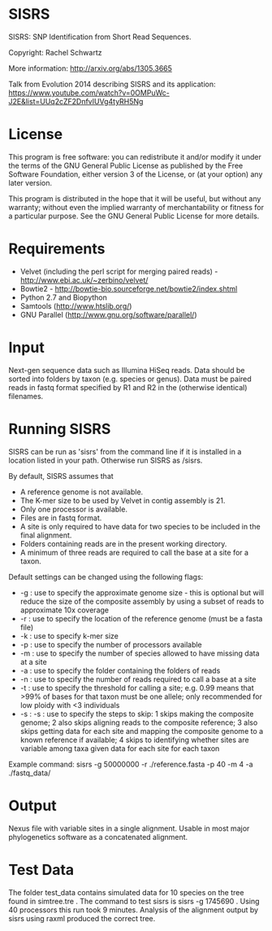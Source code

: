 SISRS
=====

SISRS: SNP Identification from Short Read Sequences.

Copyright: Rachel Schwartz

More information: http://arxiv.org/abs/1305.3665

Talk from Evolution 2014 describing SISRS and its application: https://www.youtube.com/watch?v=0OMPuWc-J2E&list=UUq2cZF2DnfvIUVg4tyRH5Ng

License
=======

This program is free software: you can redistribute it and/or modify it under the terms of the GNU General Public License as published by the Free Software Foundation, either version 3 of the License, or (at your option) any later version.

This program is distributed in the hope that it will be useful, but without any warranty; without even the implied warranty of merchantability or fitness for a particular purpose. See the GNU General Public License for more details.

Requirements
============

* Velvet (including the perl script for merging paired reads) - http://www.ebi.ac.uk/~zerbino/velvet/
* Bowtie2 - http://bowtie-bio.sourceforge.net/bowtie2/index.shtml
* Python 2.7 and Biopython
* Samtools (http://www.htslib.org/)
* GNU Parallel (http://www.gnu.org/software/parallel/)

Input
=====

Next-gen sequence data such as Illumina HiSeq reads.
Data should be sorted into folders by taxon (e.g. species or genus).
Data must be paired reads in fastq format specified by R1 and R2 in the (otherwise identical) filenames.

Running SISRS
=============

SISRS can be run as 'sisrs' from the command line if it is installed in a location listed in your path. Otherwise run SISRS as <directory>/sisrs. 

By default, SISRS assumes that
* A reference genome is not available.
* The K-mer size to be used by Velvet in contig assembly is 21.
* Only one processor is available.
* Files are in fastq format.
* A site is only required to have data for two species to be included in the final alignment.
* Folders containing reads are in the present working directory.
* A minimum of three reads are required to call the base at a site for a taxon.

Default settings can be changed using the following flags:
* -g : use to specify the approximate genome size - this is optional but will reduce the size of the composite assembly by using a subset of reads to approximate 10x coverage
* -r : use to specify the location of the reference genome (must be a fasta file)
* -k : use to specify k-mer size
* -p : use to specify the number of processors available
* -m : use to specify the number of species allowed to have missing data at a site
* -a : use to specify the folder containing the folders of reads
* -n : use to specify the number of reads required to call a base at a site
* -t : use to specify the threshold for calling a site; e.g. 0.99 means that >99% of bases for that taxon must be one allele; only recommended for low ploidy with <3 individuals
* -s : -s : use to specify the steps to skip: 1 skips making the composite genome; 2 also skips aligning reads to the composite reference; 3 also skips getting data for each site and mapping the composite genome to a known reference if available; 4 skips to identifying whether sites are variable among taxa given data for each site for each taxon

Example command: sisrs -g 50000000 -r ./reference.fasta -p 40 -m 4 -a ./fastq_data/

Output
======

Nexus file with variable sites in a single alignment. Usable in most major phylogenetics software as a concatenated alignment.

Test Data
======

The folder test_data contains simulated data for 10 species on the tree found in simtree.tre . The command to test sisrs is sisrs -g 1745690 . Using 40 processors this run took 9 minutes. Analysis of the alignment output by sisrs using raxml produced the correct tree.
